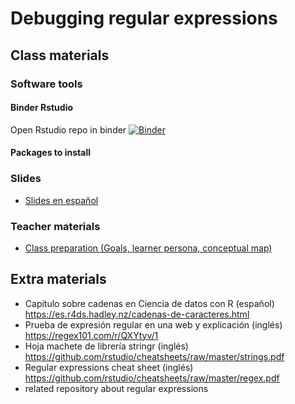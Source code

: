 # Debugging regular expressions

## Class materials

### Software tools


#### Binder Rstudio

Open Rstudio repo in binder
[![Binder](https://mybinder.org/badge_logo.svg)](https://mybinder.org/v2/gh/anadiedrichs/stringr_view/master?urlpath=rstudio)

#### Packages to install

### Slides


* [Slides en español](https://docs.google.com/presentation/d/1UNln4AJoLAmOnZ7ouGcaYkHYMXJ3JeA9LT1FATVzngo/edit?usp=sharing)

### Teacher materials

* [Class preparation (Goals, learner persona, conceptual map)](https://docs.google.com/document/d/125VCESOdFEGh_Ih-VUeMBQUWdiL8ejtxpzU-kl8NJl8/edit?usp=sharing)

## Extra materials


* Capítulo sobre cadenas en Ciencia de datos con R (español)
https://es.r4ds.hadley.nz/cadenas-de-caracteres.html
* Prueba de expresión regular en una web y explicación (inglés) https://regex101.com/r/QXYtyv/1
* Hoja machete de librería stringr (inglés)
https://github.com/rstudio/cheatsheets/raw/master/strings.pdf
* Regular expressions cheat sheet (inglés)
https://github.com/rstudio/cheatsheets/raw/master/regex.pdf
* related repository about regular expressions 
